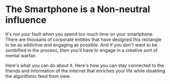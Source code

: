 # The Smartphone is a Non-neutral influence

It's not your fault when you spend too much time on your smartphone. There are thousans of corporate entities that have designed this rectangle to be as addictive and engaging as possible. And if you don't want to be zombified in the process, then you'll have to engage in a creative sort of mental warfair. 

Here's what you can do about it. Here's how you can stay connected to the friends and information of the internet that enriches your life while disabling the algorithmic feed from view. 


